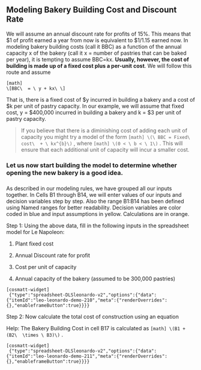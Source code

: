 ## Modeling Bakery Building Cost and Discount Rate

We will assume an annual discount rate for profits of 15%. This means that $1 of profit earned a year from now is equivalent to $1/1.15 earned now. In modeling bakery building costs (call it BBC) as a function of the annual capacity x of the bakery (call it x = number of pastries that can be baked per year), it is tempting to assume BBC=kx. **Usually, however, the cost of building is made up of a fixed cost plus a per-unit** **cost**. We will follow this route and assume


```
[math]
\[BBC\  = \ y + kx\ \]
```

That is, there is a fixed cost of $y incurred in building a bakery and a cost of $k per unit of pastry capacity. In our example, we will assume that fixed cost, y = $400,000 incurred in building a bakery and k = $3 per unit of pastry capacity.

> If you believe that there is a diminishing cost of adding each unit of capacity you might try a model of the form 
> `
> [math]
> \(\ BBC = Fixed\ cost\  + \ kx^{b}\)
> `
>  , where 
> `
> [math]
> \(0 < \ b < \ 1\)
> `
> . This will ensure that each additional unit of capacity will incur a smaller cost.

### Let us now start building the model to determine whether opening the new bakery is a good idea. 

###  

As described in our modeling rules, we have grouped all our inputs together. In Cells B1 through B14, we will enter values of our inputs and decision variables step by step. Also the range B1:B14 has been defined using Named ranges for better readability. Decision variables are color coded in blue and input assumptions in yellow. Calculations are in orange.

Step 1: Using the above data, fill in the following inputs in the spreadsheet model for Le Napoleon:

1.  Plant fixed cost

2.  Annual Discount rate for profit

3.  Cost per unit of capacity

4.  Annual capacity of the bakery (assumed to be 300,000 pastries)

```
[cosmatt-widget]
 {"type":"spreadsheet-DLSleonardo-v2","options":{"data":{"itemId":"leo-leonardo-demo-210","meta":{"renderOverrides":{},"enableframeButton":true}}}} 
```

Step 2: Now calculate the total cost of construction using an equation

Help: The Bakery Building Cost in cell B17 is calculated as 
`
[math]
\(B1 + (B2\  \times \ B3)\)
`
.

```
[cosmatt-widget]
 {"type":"spreadsheet-DLSleonardo-v2","options":{"data":{"itemId":"leo-leonardo-demo-211","meta":{"renderOverrides":{},"enableframeButton":true}}}} 
```
